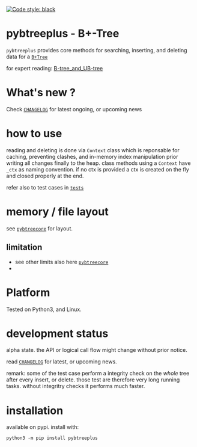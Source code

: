 
[![Code style: black](https://img.shields.io/badge/code%20style-black-000000.svg)](https://github.com/psf/black)


# pybtreeplus - B+-Tree 

`pybtreeplus` provides core methods for searching, inserting, and deleting data for a 
[`B+Tree`](https://en.wikipedia.org/wiki/B%2B_tree) 

for expert reading: 
[B-tree_and_UB-tree](http://www.scholarpedia.org/article/B-tree_and_UB-tree)


# What's new ?

Check
[`CHANGELOG`](https://github.com/kr-g/pybtreeplus/blob/main/CHANGELOG.MD)
for latest ongoing, or upcoming news


# how to use

reading and deleting is done via `Context` class which is reponsable for caching, preventing clashes,
and in-memory index manipulation prior writing all changes finally to the heap.
class methods using a `Context` have `_ctx` as naming convention.
if no ctx is provided a ctx is created on the fly and closed properly at the end.

refer also to test cases in [`tests`](https://github.com/kr-g/pybtreeplus/blob/main/tests)


# memory / file layout

see [`pybtreecore`](https://github.com/kr-g/pybtreecore/) for layout.


## limitation

- see other limits also here [`pybtreecore`](https://github.com/kr-g/pybtreecore/)
- 

# Platform

Tested on Python3, and Linux.


# development status

alpha state.
the API or logical call flow might change without prior notice.

read [`CHANGELOG`](https://github.com/kr-g/pybtreeplus/blob/main/CHANGELOG.MD)
for latest, or upcoming news.

remark: some of the test case perform a integrity check on the _whole_ tree after every insert, or delete.
those test are therefore very long running tasks. without integritry checks it performs much faster.


# installation
    
available on pypi. install with:

    python3 -m pip install pybtreeplus
    
